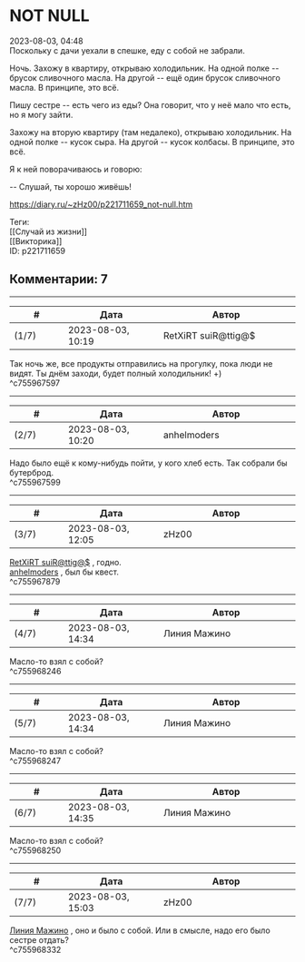 NOT NULL
========

  
2023-08-03, 04:48  
 Поскольку с дачи уехали в спешке, еду с собой не забрали.   
   
 Ночь. Захожу в квартиру, открываю холодильник. На одной полке -- брусок сливочного масла. На другой -- ещё один брусок сливочного масла. В принципе, это всё.   
   
 Пишу сестре -- есть чего из еды? Она говорит, что у неё мало что есть, но я могу зайти.   
   
 Захожу на вторую квартиру (там недалеко), открываю холодильник. На одной полке -- кусок сыра. На другой -- кусок колбасы. В принципе, это всё.   
   
 Я к ней поворачиваюсь и говорю:   
   
 -- Слушай, ты хорошо живёшь!   
  
<https://diary.ru/~zHz00/p221711659_not-null.htm>  
  
Теги:  
[[Случай из жизни]]  
[[Викторика]]  
ID: p221711659  


Комментарии: 7
--------------

  


---



|         #         |              Дата              |                     Автор                     |           ID           |
| --- | --- | --- | --- |
| (1/7) | 2023-08-03, 10:19 | RetXiRT suiR@ttig@$ | c755967597 |

  
 Так ночь же, все продукты отправились на прогулку, пока люди не видят. Ты днём заходи, будет полный холодильник! +)   
 ^c755967597

---



|         #         |              Дата              |                     Автор                     |           ID           |
| --- | --- | --- | --- |
| (2/7) | 2023-08-03, 10:20 | anhelmoders | c755967599 |

  
 Надо было ещё к кому-нибудь пойти, у кого хлеб есть. Так собрали бы бутерброд.   
 ^c755967599

---



|         #         |              Дата              |                     Автор                     |           ID           |
| --- | --- | --- | --- |
| (3/7) | 2023-08-03, 12:05 | zHz00 | c755967879 |

  
  [RetXiRT suiR@ttig@$](https://Hellspawn.diary.ru "Atomicautionuclear")  , годно.   
  [anhelmoders](https://anhelmoders.diary.ru "No plans. Only wonders.")  , был бы квест.   
 ^c755967879

---



|         #         |              Дата              |                     Автор                     |           ID           |
| --- | --- | --- | --- |
| (4/7) | 2023-08-03, 14:34 | Линия Мажино | c755968246 |

  
 Масло-то взял с собой?   
 ^c755968246

---



|         #         |              Дата              |                     Автор                     |           ID           |
| --- | --- | --- | --- |
| (5/7) | 2023-08-03, 14:34 | Линия Мажино | c755968247 |

  
 Масло-то взял с собой?   
 ^c755968247

---



|         #         |              Дата              |                     Автор                     |           ID           |
| --- | --- | --- | --- |
| (6/7) | 2023-08-03, 14:35 | Линия Мажино | c755968250 |

  
 Масло-то взял с собой?   
 ^c755968250

---



|         #         |              Дата              |                     Автор                     |           ID           |
| --- | --- | --- | --- |
| (7/7) | 2023-08-03, 15:03 | zHz00 | c755968332 |

  
  [Линия Мажино](https://mortan.diary.ru "воин в поле")  , оно и было с собой. Или в смысле, надо его было сестре отдать?   
 ^c755968332